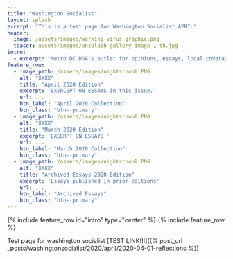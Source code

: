 ```yaml
---
title: "Washington Socialist"
layout: splash
excerpt: "This is a test page for Washington Socialist APRIL"
header:
  image: /assets/images/working_virus_graphic.png
  teaser: assets/images/unsplash-gallery-image-1-th.jpg
intro:
  - excerpt: "Metro DC DSA's outlet for opinions, essays, local coverage, and analysis."
feature_row:
  - image_path: /assets/images/nightschool.PNG
    alt: "XXXX"
    title: "April 2020 Edition"
    excerpt: 'EXERCEPT ON ESSAYS in this issue.'
    url: ...
    btn_label: "April 2020 Collection"
    btn_class: "btn--primary"
  - image_path: /assets/images/nightschool.PNG
    alt: "XXXX"
    title: "March 2020 Edition"
    excerpt: 'EXCERPT ON ESSAYS.' 
    url: ...
    btn_label: "March 2020 Collection"
    btn_class: "btn--primary"
  - image_path: /assets/images/nightschool.PNG
    alt: "XXXX"
    title: "Archived Essays 2020 Edition"
    excerpt: 'Essays published in prior editions' 
    url: ...
    btn_label: "Archived Essays"
    btn_class: "btn--primary"
---
```

{% include feature_row id="intro" type="center" %}
{% include feature_row %}

Test page for washington socialist [TEST LINK!!!]({% post_url _posts/washingtonsocialist/2020/april/2020-04-01-reflections %})
